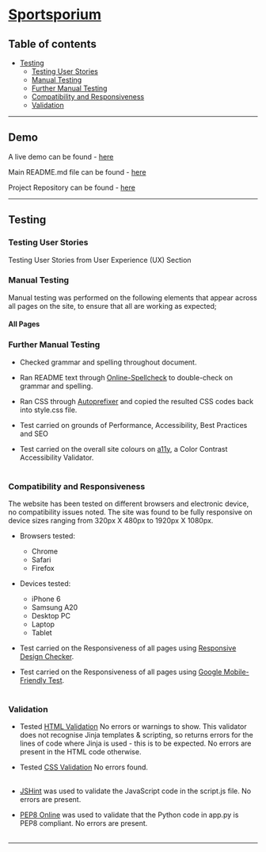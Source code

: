# [Sportsporium](https://rs87801-sportsporium.herokuapp.com/)

## Table of contents

-  [Testing](#testing)
    - [Testing User Stories](#testing-user-stories)
    - [Manual Testing](#manual-testing)
    - [Further Manual Testing](#further-manual-testing)
    - [Compatibility and Responsiveness](#compatibility-and-responsiveness)
    - [Validation](#validation)


***

## Demo
A live demo can be found - [here](https://rs87801-sportsporium.herokuapp.com/)

Main README.md file can be found - [here](https://github.com/Ranj247/sportsporium_v1/blob/main/README.md)

Project Repository can be found - [here](https://github.com/Ranj247/sportsporium_v1)


***

## Testing
### Testing User Stories
Testing User Stories from User Experience (UX) Section




### Manual Testing
Manual testing was performed on the following elements that appear across all pages on the site, to ensure that all are working as expected;

#### All Pages



### Further Manual Testing
- Checked grammar and spelling throughout document.
- Ran README text through [Online-Spellcheck](https://www.online-spellcheck.com/) to double-check on grammar and spelling.
- Ran CSS through [Autoprefixer](https://autoprefixer.github.io/) and copied the resulted CSS codes back into style.css file.

- Test carried on grounds of Performance, Accessibility, Best Practices and SEO 

- Test carried on the overall site colours on [a11y](https://color.a11y.com/), a Color Contrast Accessibility Validator.<br><br>
    

### Compatibility and Responsiveness
The website has been tested on different browsers and electronic device, no compatibility issues noted. The site was found to be fully responsive on device sizes ranging from 320px X 480px to 1920px X 1080px.

- Browsers tested:
    - Chrome 
    - Safari 
    - Firefox 

- Devices tested:
    - iPhone 6
    - Samsung A20
    - Desktop PC
    - Laptop
    - Tablet

- Test carried on the Responsiveness of all pages using [Responsive Design Checker](https://responsivedesignchecker.com/).

- Test carried on the Responsiveness of all pages using [Google Mobile-Friendly Test](https://search.google.com/test/mobile-friendly).<br><br>
    

### Validation
- Tested [HTML Validation](https://validator.w3.org/) No errors or warnings to show. This validator does not recognise Jinja templates & scripting, so returns errors for the lines of code where Jinja is used - this is to be expected. No errors are present in the HTML code otherwise.
- Tested [CSS Validation](https://jigsaw.w3.org/css-validator/) No errors found.<br><br>
    

- [JSHint](https://jshint.com/) was used to validate the JavaScript code in the script.js file. No errors are present.
- [PEP8 Online](http://pep8online.com/) was used to validate that the Python code in app.py is PEP8 compliant. No errors are present.<br><br>
    

***